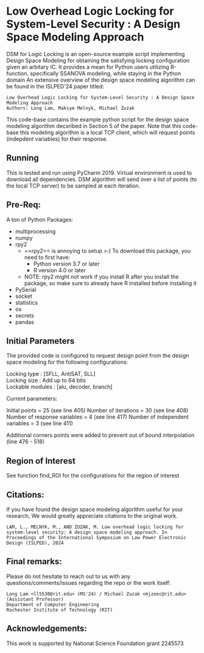 # Low Overhead Logic Locking for System-Level Security : A Design Space Modeling Approach

DSM for Logic Locking is an open-source example script implementing Design Space Modeling for obtaining the satisfying locking configuration given an arbitary IC. It provides a mean for Python users utilizing R-function, specifically SSANOVA modeling, while staying in the Python domain An extensive overview of the design space modeling algorithm can be found in the ISLPED'24 paper titled: 

    Low Overhead Logic Locking for System-Level Security : A Design Space Modeling Approach 
    Authors: Long Lam, Maksym Melnyk, Michael Zuzak


This code-base contains the example python script for the design space modeling algorithm decsribed in Section 5 of the paper. Note that this code-base this modeling algorithm is a local TCP client, which will request points (indepdent variables) for their response. 

## Running  

This is tested and run using PyCharm 2019. Virtual environment is used to download all dependencies. DSM algorithm will send over a list of points (to the local TCP server) to be sampled at each iteration. 


## Pre-Req: 

A ton of Python Packages: 

* multiprocessing 
* numpy 
* rpy2 
    * ==rpy2== is annoying to setup >:( To download this package, you need to first have: 
        * Python version 3.7 or later 
        * R version 4.0 or later
    * NOTE: rpy2 might not work if you install R after you install the package, so make sure to already have R installed before installing it 
* PySerial 
* socket 
* statistics 
* os 
* secrets 
* pandas


## Initial Parameters 

The provided code is configured to request design point from the design space modeling for the following configurations: 

Locking type : [SFLL, AntiSAT, SLL]  
Locking size : Add up to 64 bits  
Lockable modules : [alu, decoder, branch] 

Current parameters: 

Initial points = 25  (see line 405) 
Number of iterations = 30  (see line 408) 
Number of response variables = 4  (see line 417) 
Number of independent variables = 3  (see line 411) 

Additional corners points were added to prevent out of bound interpolation (line 476 - 518) 

## Region of Interest 

See function find_ROI for the configurations for the region of interest  


## Citations:

If you have found the design space modeling algorithm useful for your research, We would greatly appreciate citations to the original work. 

    LAM, L., MELNYK, M., AND ZUZAK, M. Low overhead logic locking for system-level security: A design space modeling approach. In Proceedings of the International Symposium on Low Power Electronic Design (ISLPED), 2024


## Final remarks:

Please do not hesitate to reach out to us with any questions/comments/issues regarding the repo or the work itself:
   
    Long Lam <ll5530@rit.edu> (MS'24) / Michael Zuzak <mjzeec@rit.edu> (Assistant Professor)
    Department of Computer Engineering
    Rochester Institute of Technology (RIT) 


## Acknowledgements:
This work is supported by National Science Foundation grant 2245573

